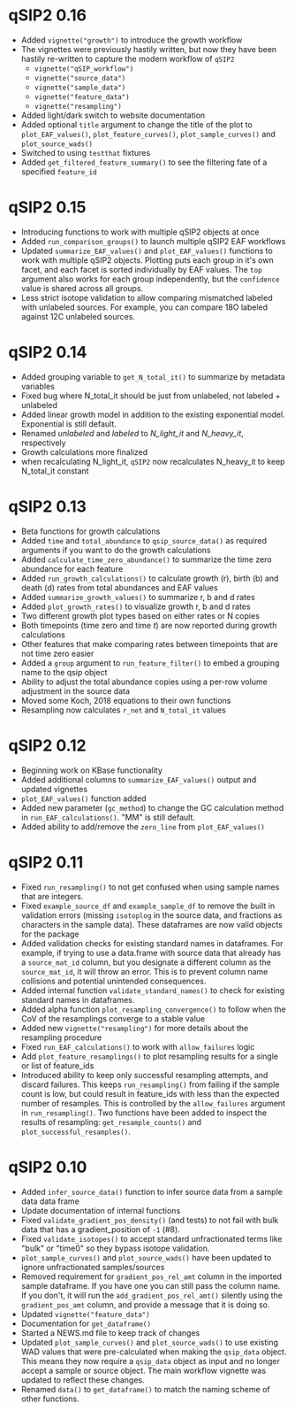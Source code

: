 # qSIP2 0.16

* Added `vignette("growth")` to introduce the growth workflow
* The vignettes were previously hastily written, but now they have been hastily re-written to capture the modern workflow of `qSIP2`
    * `vignette("qSIP_workflow")`
    * `vignette("source_data")`
    * `vignette("sample_data")`
    * `vignette("feature_data")`
    * `vignette("resampling")`
* Added light/dark switch to website documentation
* Added optional `title` argument to change the title of the plot to `plot_EAF_values()`, `plot_feature_curves()`, `plot_sample_curves()` and `plot_source_wads()`
* Switched to using `testthat` fixtures
* Added `get_filtered_feature_summary()` to see the filtering fate of a specified `feature_id`

# qSIP2 0.15

* Introducing functions to work with multiple qSIP2 objects at once
* Added `run_comparison_groups()` to launch multiple qSIP2 EAF workflows
* Updated `summarize_EAF_values()` and `plot_EAF_values()` functions to work with multiple qSIP2 objects. Plotting puts each group in it's own facet, and each facet is sorted individually by EAF values. The `top` argument also works for each group independently, but the `confidence` value is shared across all groups. 
* Less strict isotope validation to allow comparing mismatched labeled with unlabeled sources. For example, you can compare 18O labeled against 12C unlabeled sources.

# qSIP2 0.14

* Added grouping variable to `get_N_total_it()` to summarize by metadata variables
* Fixed bug where N_total_it should be just from unlabeled, not labeled + unlabeled
* Added linear growth model in addition to the existing exponential model. Exponential is still default.
* Renamed *unlabeled* and *labeled* to *N_light_it* and *N_heavy_it*, respectively
* Growth calculations more finalized
* when recalculating N_light_it, `qSIP2` now recalculates N_heavy_it to keep N_total_it constant

# qSIP2 0.13

* Beta functions for growth calculations
* Added `time` and `total_abundance` to `qsip_source_data()` as required arguments if you want to do the growth calculations
* Added `calculate_time_zero_abundance()` to summarize the time zero abundance for each feature
* Added `run_growth_calculations()` to calculate growth (r), birth (b) and death (d) rates from total abundances and EAF values
* Added `summarize_growth_values()` to summarize r, b and d rates
* Added `plot_growth_rates()` to visualize growth r, b and d rates
* Two different growth plot types based on either rates or N copies
* Both timepoints (time zero and time *t*) are now reported during growth calculations
* Other features that make comparing rates between timepoints that are not time zero easier
* Added a `group` argument to `run_feature_filter()` to embed a grouping name to the qsip object
* Ability to adjust the total abundance copies using a per-row volume adjustment in the source data
* Moved some Koch, 2018 equations to their own functions
* Resampling now calculates `r_net` and `N_total_it` values

# qSIP2 0.12

* Beginning work on KBase functionality
* Added additional columns to `summarize_EAF_values()` output and updated vignettes
* `plot_EAF_values()` function added
* Added new parameter (`gc_method`) to change the GC calculation method in `run_EAF_calculations()`. "MM" is still default. 
* Added ability to add/remove the `zero_line` from `plot_EAF_values()`

# qSIP2 0.11

* Fixed `run_resampling()` to not get confused when using sample names that are integers. 
* Fixed `example_source_df` and `example_sample_df` to remove the built in validation errors (missing `isotoplog` in the source data, and fractions as characters in the sample data). These dataframes are now valid objects for the package
* Added validation checks for existing standard names in dataframes. For example, if trying to use a data.frame with source data that already has a `source_mat_id` column, but you designate a different column as the `source_mat_id`, it will throw an error. This is to prevent column name collisions and potential unintended consequences. 
* Added internal function `validate_standard_names()` to check for existing standard names in dataframes.
* Added alpha function `plot_resampling_convergence()` to follow when the CoV of the resamplings converge to a stable value
* Added new `vignette("resampling")` for more details about the resampling procedure
* Fixed `run_EAF_calculations()` to work with `allow_failures` logic
* Add `plot_feature_resamplings()` to plot resampling results for a single or list of feature_ids
* Introduced ability to keep only successful resampling attempts, and discard failures. This keeps `run_resampling()` from failing if the sample count is low, but could result in feature_ids with less than the expected number of resamples. This is controlled by the `allow_failures` argument in `run_resampling()`. Two functions have been added to inspect the results of resampling: `get_resample_counts()` and `plot_successful_resamples()`.

# qSIP2 0.10

* Added `infer_source_data()` function to infer source data from a sample data data frame
* Update documentation of internal functions
* Fixed `validate_gradient_pos_density()` (and tests) to not fail with bulk data that has a gradient_position of `-1` (#8).
* Fixed `validate_isotopes()` to accept standard unfractionated terms like "bulk" or "time0" so they bypass isotope validation.
* `plot_sample_curves()` and `plot_source_wads()` have been updated to ignore unfractionated samples/sources
* Removed requirement for `gradient_pos_rel_amt` column in the imported sample dataframe. If you have one you can still pass the column name. If you don't, it will run the `add_gradient_pos_rel_amt()` silently using the `gradient_pos_amt` column, and provide a message that it is doing so.
* Updated `vignette("feature_data")`
* Documentation for `get_dataframe()`
* Started a NEWS.md file to keep track of changes
* Updated `plot_sample_curves()` and `plot_source_wads()` to use existing WAD values that were pre-calculated when making the `qsip_data` object. This means they now require a `qsip_data` object as input and no longer accept a sample or source object. The main workflow vignette was updated to reflect these changes.
* Renamed `data()` to `get_dataframe()` to match the naming scheme of other functions.

